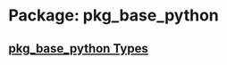 # Package: pkg_base_python


## [pkg_base_python Types](../TriOrb-ROS2-Types/pkg_base_python/README.md)
